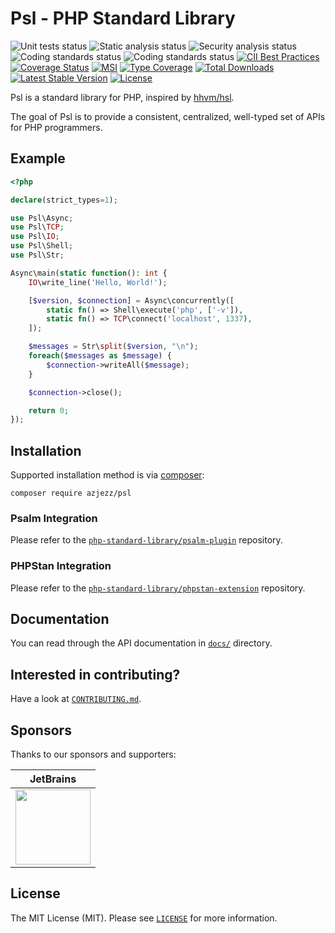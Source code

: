 # Psl - PHP Standard Library

![Unit tests status](https://github.com/azjezz/psl/workflows/unit%20tests/badge.svg)
![Static analysis status](https://github.com/azjezz/psl/workflows/static%20analysis/badge.svg)
![Security analysis status](https://github.com/azjezz/psl/workflows/security%20analysis/badge.svg)
![Coding standards status](https://github.com/azjezz/psl/workflows/coding%20standards/badge.svg)
![Coding standards status](https://github.com/azjezz/psl/workflows/documentation%20check/badge.svg)
[![CII Best Practices](https://bestpractices.coreinfrastructure.org/projects/4228/badge)](https://bestpractices.coreinfrastructure.org/projects/4228)
[![Coverage Status](https://coveralls.io/repos/github/azjezz/psl/badge.svg)](https://coveralls.io/github/azjezz/psl)
[![MSI](https://img.shields.io/endpoint?style=flat&url=https%3A%2F%2Fbadge-api.stryker-mutator.io%2Fgithub.com%2Fazjezz%2Fpsl%2F2.0.x)](https://dashboard.stryker-mutator.io/reports/github.com/azjezz/psl/2.0.x)
[![Type Coverage](https://shepherd.dev/github/azjezz/psl/coverage.svg)](https://shepherd.dev/github/azjezz/psl)
[![Total Downloads](https://poser.pugx.org/azjezz/psl/d/total.svg)](https://packagist.org/packages/azjezz/psl)
[![Latest Stable Version](https://poser.pugx.org/azjezz/psl/v/stable.svg)](https://packagist.org/packages/azjezz/psl)
[![License](https://poser.pugx.org/azjezz/psl/license.svg)](https://packagist.org/packages/azjezz/psl)

Psl is a standard library for PHP, inspired by [hhvm/hsl](https://github.com/hhvm/hsl).

The goal of Psl is to provide a consistent, centralized, well-typed set of APIs for PHP programmers.

## Example

```php
<?php

declare(strict_types=1);

use Psl\Async;
use Psl\TCP;
use Psl\IO;
use Psl\Shell;
use Psl\Str;

Async\main(static function(): int {
    IO\write_line('Hello, World!');

    [$version, $connection] = Async\concurrently([
        static fn() => Shell\execute('php', ['-v']),
        static fn() => TCP\connect('localhost', 1337),
    ]);

    $messages = Str\split($version, "\n");
    foreach($messages as $message) {
        $connection->writeAll($message);
    }

    $connection->close();

    return 0;
});
```

## Installation

Supported installation method is via [composer](https://getcomposer.org):

```shell
composer require azjezz/psl
```

### Psalm Integration

Please refer to the [`php-standard-library/psalm-plugin`](https://github.com/php-standard-library/psalm-plugin) repository.

### PHPStan Integration

Please refer to the [`php-standard-library/phpstan-extension`](https://github.com/php-standard-library/phpstan-extension) repository.

## Documentation

You can read through the API documentation in [`docs/`](./docs) directory.

## Interested in contributing?

Have a look at [`CONTRIBUTING.md`](./CONTRIBUTING.md).

## Sponsors

Thanks to our sponsors and supporters:

| JetBrains |
|---|
| <a href="https://www.jetbrains.com/?from=PSL ( PHP Standard Library )" title="JetBrains" target="_blank"><img src="https://res.cloudinary.com/azjezz/image/upload/v1599239910/jetbrains_qnyb0o.png" height="120" /></a> |

## License

The MIT License (MIT). Please see [`LICENSE`](./LICENSE) for more information.
